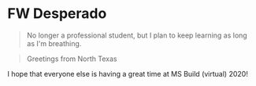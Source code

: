 # FW Desperado

> No longer a professional student, but I plan to keep learning as long as I'm breathing.

> Greetings from North Texas

I hope that everyone else is having a great time at MS Build (virtual) 2020!
